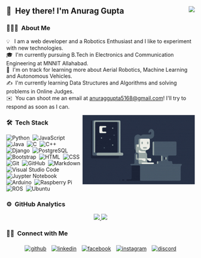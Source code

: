 ## 👋 &nbsp;Hey there! I'm Anurag Gupta <img align="right" src="https://visitor-badge.glitch.me/badge?page_id=AnuragGupta806.AnuragGupta806" />

### 👨🏻‍💻 &nbsp;About Me

💡 &nbsp; I am a web developer and a Robotics Enthusiast and I like to experiment with new technologies.\
🎓 &nbsp;I'm currently pursuing B.Tech in Electronics and Communication Engineering at MNNIT Allahabad.\
🌱 &nbsp;I'm on track for learning more about Aerial Robotics, Machine Learning and Autonomous Vehicles.\
✍️ &nbsp;I'm currently learning Data Structures and Algorithms and solving problems in Online Judges.\
✉️ &nbsp;You can shoot me an email at anuraggupta5168@gmail.com! I'll try to respond as soon as I can.

<img alt="Night Coding" src="https://github.com/AnuragGupta806/AnuragGupta806/blob/main/assets/Night-Coding.gif" align="right"/>

### 🛠 &nbsp;Tech Stack

![Python](https://img.shields.io/badge/-Python-05122A?style=flat&logo=python)&nbsp;
![JavaScript](https://img.shields.io/badge/-JavaScript-05122A?style=flat&logo=javascript)&nbsp;
![Java](https://img.shields.io/badge/-Java-05122A?style=flat&logo=Java&logoColor=FFA518)&nbsp;
![C](https://img.shields.io/badge/-C-05122A?style=flat&logo=C&logoColor=A8B9CC)&nbsp;
![C++](https://img.shields.io/badge/-C++-05122A?style=flat&logo=C%2B%2B&logoColor=00599C)&nbsp;
![Django](https://img.shields.io/badge/-Django-05122A?style=flat&logo=django&logoColor=brightgreen)&nbsp;
![PostgreSQL](https://img.shields.io/badge/-PostgreSQL-05122A?style=flat&logo=postgresql&logoColor=blue)\
![Bootstrap](https://img.shields.io/badge/-Bootstrap-05122A?style=flat&logo=bootstrap&logoColor=563D7C)&nbsp;
![HTML](https://img.shields.io/badge/-HTML-05122A?style=flat&logo=HTML5)&nbsp;
![CSS](https://img.shields.io/badge/-CSS-05122A?style=flat&logo=CSS3&logoColor=1572B6)&nbsp;
![Git](https://img.shields.io/badge/-Git-05122A?style=flat&logo=git)&nbsp;
![GitHub](https://img.shields.io/badge/-GitHub-05122A?style=flat&logo=github)&nbsp;
![Markdown](https://img.shields.io/badge/-Markdown-05122A?style=flat&logo=markdown)\
![Visual Studio Code](https://img.shields.io/badge/-Visual%20Studio%20Code-05122A?style=flat&logo=visual-studio-code&logoColor=007ACC)&nbsp;
![Juypter Notebook](https://img.shields.io/badge/-Jupyter%20Notebook-05122A?style=flat&logo=Jupyter)&nbsp;
![Arduino](https://img.shields.io/badge/-Arduino-05122A?style=flat&logo=arduino)&nbsp;
![Raspberry Pi](https://img.shields.io/badge/-Raspberry%20Pi-05122A?style=flat&logo=raspberry-pi&logoColor=red)\
![ROS](https://img.shields.io/badge/-Robot%20Operating%20System-05122A?style=flat&logo=ros&logoColor=grey)&nbsp;
![Ubuntu](https://img.shields.io/badge/-Linux-05122A?style=flat&logo=ubuntu&logoColor=orange)&nbsp;
### ⚙️ &nbsp;GitHub Analytics

<p align="center">
<a href="https://github.com/AnuragGupta806">
  <img height="180em" src="https://github-readme-stats-eight-theta.vercel.app/api?username=AnuragGupta806&show_icons=true&theme=algolia&include_all_commits=true&count_private=true"/>
  <img height="180em" src="https://github-readme-stats-eight-theta.vercel.app/api/top-langs/?username=AnuragGupta806&layout=compact&langs_count=8&theme=algolia"/>
</a>
</p>

### 🤝🏻 &nbsp;Connect with Me

<p align="center">
	<a href="https://github.com/AnuragGupta806"><img alt="github" width="10%" style="padding:5px" src="https://img.icons8.com/clouds/100/000000/github.png"/></a>
	<a href="https://www.linkedin.com/in/anuragguptamnnit"><img alt="linkedin" width="10%" style="padding:5px" src="https://img.icons8.com/clouds/100/000000/linkedin.png"/></a>
	<a href="https://www.facebook.com/anurock806"><img alt="facebook" width="10%" style="padding:5px" src="https://img.icons8.com/clouds/100/000000/facebook-new.png"/></a>
	<a href="https://www.instagram.com/anurock2k21/"><img alt="instagram" width="10%" style="padding:5px" src="https://img.icons8.com/clouds/100/000000/instagram.png"/></a>
	<a href="https://discordapp.com/users/413302565099274240/"><img alt="discord" width="10%" style="padding:5px" src="https://img.icons8.com/clouds/100/000000/discord.png"/></a>
</p>
